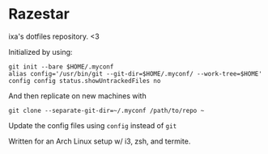 # Razestar
ixa's dotfiles repository. <3

Initialized by using:
```
git init --bare $HOME/.myconf
alias config='/usr/bin/git --git-dir=$HOME/.myconf/ --work-tree=$HOME'
config config status.showUntrackedFiles no
```

And then replicate on new machines with
```
git clone --separate-git-dir=~/.myconf /path/to/repo ~
```
Update the config files using `config` instead of `git` 


Written for an Arch Linux setup w/ i3, zsh, and termite.
